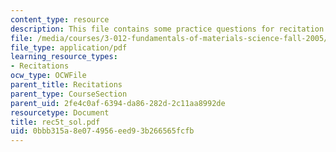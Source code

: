 ```yaml
---
content_type: resource
description: This file contains some practice questions for recitation 4.
file: /media/courses/3-012-fundamentals-of-materials-science-fall-2005/0bbb315a8e074956eed93b266565fcfb_rec5t_sol.pdf
file_type: application/pdf
learning_resource_types:
- Recitations
ocw_type: OCWFile
parent_title: Recitations
parent_type: CourseSection
parent_uid: 2fe4c0af-6394-da86-282d-2c11aa8992de
resourcetype: Document
title: rec5t_sol.pdf
uid: 0bbb315a-8e07-4956-eed9-3b266565fcfb
---
```

